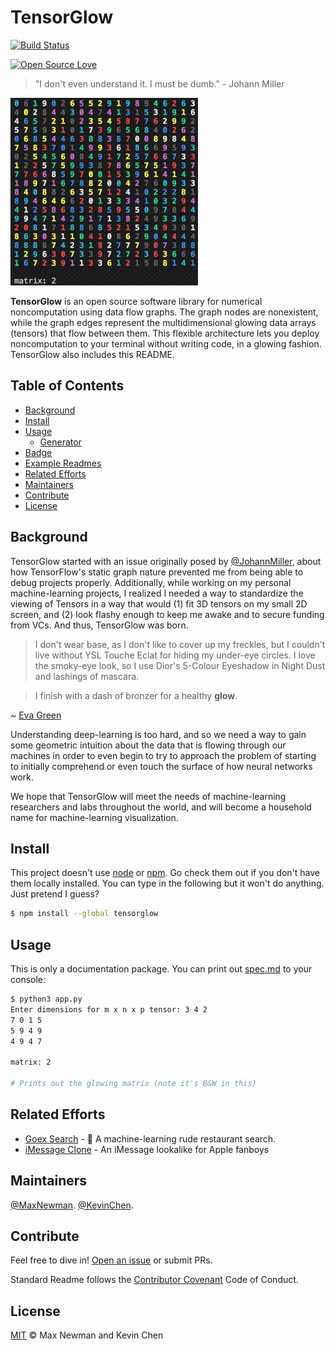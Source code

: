 # TensorGlow

[![Build Status](https://travis-ci.org/boennemann/badges.svg?branch=master)](https://github.com/maxwhoppa/tensorglow)


[![Open Source Love](https://badges.frapsoft.com/os/v2/open-source.svg?v=102)](https://github.com/ellerbrock/open-source-badge/)


> "I don't even understand it. I must be dumb." - Johann Miller

[![TensorGlow Gif](out.gif)](https://github.com/maxwhoppa/tensorglow)

**TensorGlow** is an open source software library for numerical noncomputation using data flow graphs. The graph nodes are nonexistent, while the graph edges represent the multidimensional glowing data arrays (tensors) that flow between them. This flexible architecture lets you deploy noncomputation to your terminal without writing code, in a glowing fashion. TensorGlow also includes this README.


## Table of Contents

- [Background](#background)
- [Install](#install)
- [Usage](#usage)
	- [Generator](#generator)
- [Badge](#badge)
- [Example Readmes](#example-readmes)
- [Related Efforts](#related-efforts)
- [Maintainers](#maintainers)
- [Contribute](#contribute)
- [License](#license)

## Background

TensorGlow started with an issue originally posed by [@JohannMiller](https://github.com/johannkm), about how TensorFlow's static graph nature prevented me from being able to debug projects properly. Additionally, while working on my personal machine-learning projects, I realized I needed a way to standardize the viewing of Tensors in a way that would (1) fit 3D tensors on my small 2D screen, and (2) look flashy enough to keep me awake and to secure funding from VCs. And thus, TensorGlow was born.

> I don't wear base, as I don't like to cover up my freckles, but I couldn't live without YSL Touche Eclat for hiding my under-eye circles. I love the smoky-eye look, so I use Dior's 5-Colour Eyeshadow in Night Dust and lashings of mascara.

> I finish with a dash of bronzer for a healthy **glow**.

~ [Eva Green](https://www.brainyquote.com/quotes/quotes/e/evagreen596775.html?src=t_glow)

Understanding deep-learning is too hard, and so we need a way to gain some geometric intuition about the data that is flowing through our machines in order to even begin to try to approach the problem of starting to initially comprehend or even touch the surface of how neural networks work.

We hope that TensorGlow will meet the needs of machine-learning researchers and labs throughout the world, and will become a household name for machine-learning visualization.

## Install

This project doesn't use [node](http://nodejs.org) or [npm](https://npmjs.com). Go check them out if you don't have them locally installed. You can type in the following but it won't do anything. Just pretend I guess?

```sh
$ npm install --global tensorglow
```

## Usage

This is only a documentation package. You can print out [spec.md](spec.md) to your console:

```sh
$ python3 app.py
Enter dimensions for m x n x p tensor: 3 4 2
7 0 1 5
5 9 4 9
4 9 4 7

matrix: 2

# Prints out the glowing matrix (note it's B&W in this)
```


## Related Efforts

- [Goex Search](https://github.com/johannkm/goex-search) - 💌 A machine-learning rude restaurant search.
- [iMessage Clone](https://github.com/johannkm/imessage-clone) - An iMessage lookalike for Apple fanboys

## Maintainers

[@MaxNewman](https://github.com/maxwhoppa).
[@KevinChen](https://github.com/kevchn).

## Contribute

Feel free to dive in! [Open an issue](https://github.com/Maxwhoppa/tensorglow-readme/issues/new) or submit PRs.

Standard Readme follows the [Contributor Covenant](http://contributor-covenant.org/version/1/3/0/) Code of Conduct.

## License

[MIT](LICENSE) © Max Newman and Kevin Chen
